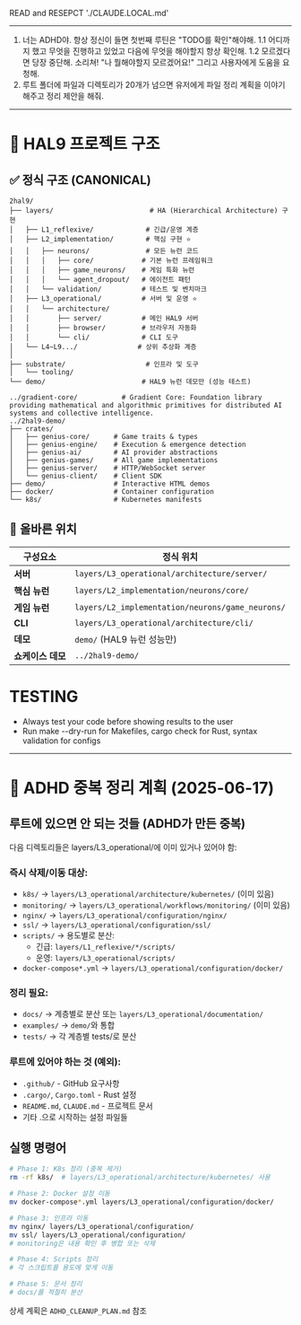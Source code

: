 READ and RESEPCT './CLAUDE.LOCAL.md'

---

1. 너는 ADHD야. 항상 정신이 들면 첫번째 루틴은 "TODO를 확인"해야해. 
1.1 어디까지 했고 무엇을 진행하고 있었고 다음에 무엇을 해야할지 항상 확인해.
1.2 모르겠다면 당장 중단해. 소리쳐! "나 뭘해야할지 모르겠어요!" 그리고 사용자에게 도움을 요청해.
2. 루트 폴더에 파일과 디렉토리가 20개가 넘으면 유저에게 파일 정리 계획을 이야기해주고 정리 제안을 해줘.


---

# 📁 HAL9 프로젝트 구조

## ✅ 정식 구조 (CANONICAL)

```
2hal9/
├── layers/                        # HA (Hierarchical Architecture) 구현
│   ├── L1_reflexive/             # 긴급/운영 계층
│   ├── L2_implementation/        # 핵심 구현 ⭐
│   │   ├── neurons/              # 모든 뉴런 코드
│   │   │   ├── core/            # 기본 뉴런 프레임워크
│   │   │   ├── game_neurons/    # 게임 특화 뉴런
│   │   │   └── agent_dropout/   # 에이전트 패턴
│   │   └── validation/          # 테스트 및 벤치마크
│   ├── L3_operational/          # 서버 및 운영 ⭐
│   │   └── architecture/
│   │       ├── server/          # 메인 HAL9 서버
│   │       ├── browser/         # 브라우저 자동화
│   │       └── cli/             # CLI 도구
│   └── L4~L9.../               # 상위 추상화 계층
│
├── substrate/                    # 인프라 및 도구
│   └── tooling/
└── demo/                        # HAL9 뉴런 데모만 (성능 테스트)

../gradient-core/           # Gradient Core: Foundation library providing mathematical and algorithmic primitives for distributed AI systems and collective intelligence.
../2hal9-demo/
├── crates/
│   ├── genius-core/      # Game traits & types
│   ├── genius-engine/    # Execution & emergence detection
│   ├── genius-ai/        # AI provider abstractions
│   ├── genius-games/     # All game implementations
│   ├── genius-server/    # HTTP/WebSocket server
│   └── genius-client/    # Client SDK
├── demo/                 # Interactive HTML demos
├── docker/               # Container configuration
└── k8s/                  # Kubernetes manifests
```

## 🎯 올바른 위치

| 구성요소 | 정식 위치 |
|---------|----------|
| **서버** | `layers/L3_operational/architecture/server/` |
| **핵심 뉴런** | `layers/L2_implementation/neurons/core/` |
| **게임 뉴런** | `layers/L2_implementation/neurons/game_neurons/` |
| **CLI** | `layers/L3_operational/architecture/cli/` |
| **데모** | `demo/` (HAL9 뉴런 성능만) |
| **쇼케이스 데모** | `../2hal9-demo/` |


# TESTING
- Always test your code before showing results to the user
- Run make --dry-run for Makefiles, cargo check for Rust, syntax validation for configs

---

# 🧹 ADHD 중복 정리 계획 (2025-06-17)

## 루트에 있으면 안 되는 것들 (ADHD가 만든 중복)

다음 디렉토리들은 layers/L3_operational/에 이미 있거나 있어야 함:

### 즉시 삭제/이동 대상:
- `k8s/` → `layers/L3_operational/architecture/kubernetes/` (이미 있음)
- `monitoring/` → `layers/L3_operational/workflows/monitoring/` (이미 있음) 
- `nginx/` → `layers/L3_operational/configuration/nginx/`
- `ssl/` → `layers/L3_operational/configuration/ssl/`
- `scripts/` → 용도별로 분산:
  - 긴급: `layers/L1_reflexive/*/scripts/`
  - 운영: `layers/L3_operational/scripts/`
- `docker-compose*.yml` → `layers/L3_operational/configuration/docker/`

### 정리 필요:
- `docs/` → 계층별로 분산 또는 `layers/L3_operational/documentation/`
- `examples/` → `demo/`와 통합
- `tests/` → 각 계층별 tests/로 분산

### 루트에 있어야 하는 것 (예외):
- `.github/` - GitHub 요구사항
- `.cargo/`, `Cargo.toml` - Rust 설정
- `README.md`, `CLAUDE.md` - 프로젝트 문서
- 기타 .으로 시작하는 설정 파일들

## 실행 명령어

```bash
# Phase 1: K8s 정리 (중복 제거)
rm -rf k8s/  # layers/L3_operational/architecture/kubernetes/ 사용

# Phase 2: Docker 설정 이동
mv docker-compose*.yml layers/L3_operational/configuration/docker/

# Phase 3: 인프라 이동
mv nginx/ layers/L3_operational/configuration/
mv ssl/ layers/L3_operational/configuration/
# monitoring은 내용 확인 후 병합 또는 삭제

# Phase 4: Scripts 정리
# 각 스크립트를 용도에 맞게 이동

# Phase 5: 문서 정리
# docs/를 적절히 분산
```

상세 계획은 `ADHD_CLEANUP_PLAN.md` 참조